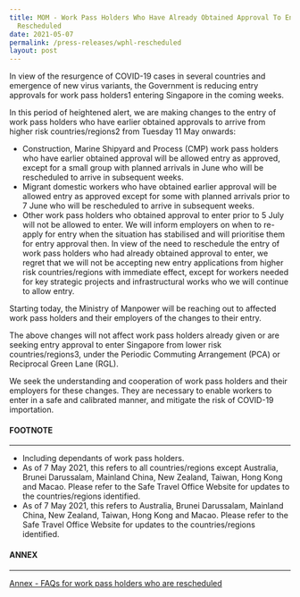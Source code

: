 ```yaml
---
title: MOM - Work Pass Holders Who Have Already Obtained Approval To Enter To Be
  Rescheduled
date: 2021-05-07
permalink: /press-releases/wphl-rescheduled
layout: post
---
```

In view of the resurgence of COVID-19 cases in several countries and emergence of new virus variants, the Government is reducing entry approvals for work pass holders1 entering Singapore in the coming weeks.  

In this period of heightened alert, we are making changes to the entry of work pass holders who have earlier obtained approvals to arrive from higher risk countries/regions2 from Tuesday 11 May onwards:

- Construction, Marine Shipyard and Process (CMP) work pass holders who have earlier obtained approval will be allowed entry as approved, except for a small group with planned arrivals in June who will be rescheduled to arrive in subsequent weeks.
- Migrant domestic workers who have obtained earlier approval will be allowed entry as approved except for some with planned arrivals prior to 7 June who will be rescheduled to arrive in subsequent weeks.
- Other work pass holders who obtained approval to enter prior to 5 July will not be allowed to enter. We will inform employers on when to re-apply for entry when the situation has stabilised and will prioritise them for entry approval then.
In view of the need to reschedule the entry of work pass holders who had already obtained approval to enter, we regret that we will not be accepting new entry applications from higher risk countries/regions with immediate effect, except for workers needed for key strategic projects and infrastructural works who we will continue to allow entry.

Starting today, the Ministry of Manpower will be reaching out to affected work pass holders and their employers of the changes to their entry.

The above changes will not affect work pass holders already given or are seeking entry approval to enter Singapore from lower risk countries/regions3, under the Periodic Commuting Arrangement (PCA) or Reciprocal Green Lane (RGL).

We seek the understanding and cooperation of work pass holders and their employers for these changes. They are necessary to enable workers to enter in a safe and calibrated manner, and mitigate the risk of COVID-19 importation.

 
#### FOOTNOTE

---
- Including dependants of work pass holders.
- As of 7 May 2021, this refers to all countries/regions except Australia, Brunei Darussalam, Mainland China, New Zealand, Taiwan, Hong Kong and Macao. Please refer to the Safe Travel Office Website for updates to the countries/regions identified.
- As of 7 May 2021, this refers to Australia, Brunei Darussalam, Mainland China, New Zealand, Taiwan, Hong Kong and Macao. Please refer to the Safe Travel Office Website for updates to the countries/regions identified.

#### ANNEX
---

<a href="https://www.mom.gov.sg/-/media/mom/documents/press-releases/2021/annex---faqs-for-work-pass-holders-who-are-rescheduled.pdf">Annex - FAQs for work pass holders who are rescheduled</a>